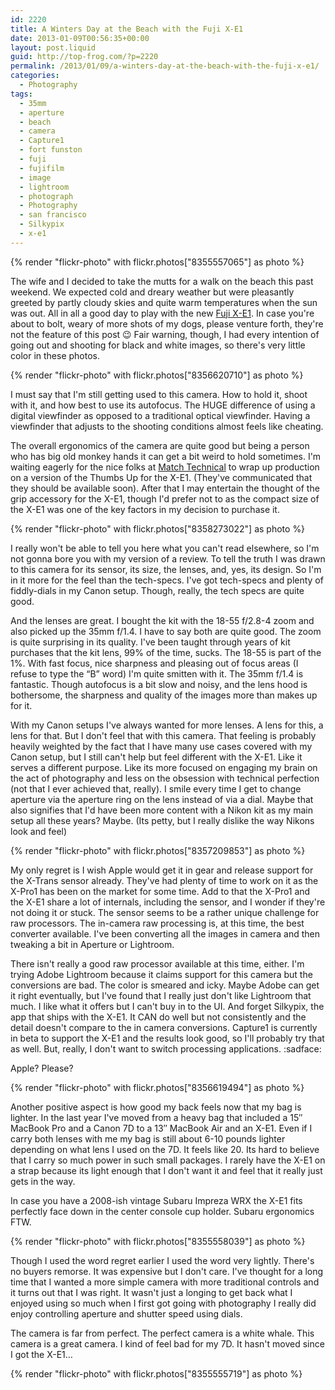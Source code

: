 ```yaml
---
id: 2220
title: A Winters Day at the Beach with the Fuji X-E1
date: 2013-01-09T00:56:35+00:00
layout: post.liquid
guid: http://top-frog.com/?p=2220
permalink: /2013/01/09/a-winters-day-at-the-beach-with-the-fuji-x-e1/
categories:
  - Photography
tags:
  - 35mm
  - aperture
  - beach
  - camera
  - Capture1
  - fort funston
  - fuji
  - fujifilm
  - image
  - lightroom
  - photograph
  - Photography
  - san francisco
  - Silkypix
  - x-e1
---
```

{% render "flickr-photo" with flickr.photos["8355557065"] as photo %}

The wife and I decided to take the mutts for a walk on the beach this past weekend. We expected cold and dreary weather but were pleasantly greeted by partly cloudy skies and quite warm temperatures when the sun was out. All in all a good day to play with the new [Fuji X-E1](http://www.fujifilm.com/support/digital_cameras/specifications/x/fujifilm_x_e1/). In case you're about to bolt, weary of more shots of my dogs, please venture forth, they're not the feature of this post 😉 Fair warning, though, I had every intention of going out and shooting for black and white images, so there's very little color in these photos.

{% render "flickr-photo" with flickr.photos["8356620710"] as photo %}

I must say that I'm still getting used to this camera. How to hold it, shoot with it, and how best to use its autofocus. The HUGE difference of using a digital viewfinder as opposed to a traditional optical viewfinder. Having a viewfinder that adjusts to the shooting conditions almost feels like cheating.

The overall ergonomics of the camera are quite good but being a person who has big old monkey hands it can get a bit weird to hold sometimes. I'm waiting eagerly for the nice folks at [Match Technical](https://www.matchtechnical.com) to wrap up production on a version of the Thumbs Up for the X-E1. (They've communicated that they should be available soon). After that I may entertain the thought of the grip accessory for the X-E1, though I'd prefer not to as the compact size of the X-E1 was one of the key factors in my decision to purchase it.

{% render "flickr-photo" with flickr.photos["8358273022"] as photo %}

I really won't be able to tell you here what you can't read elsewhere, so I'm not gonna bore you with my version of a review. To tell the truth I was drawn to this camera for its sensor, its size, the lenses, and, yes, its design. So I'm in it more for the feel than the tech-specs. I've got tech-specs and plenty of fiddly-dials in my Canon setup. Though, really, the tech specs are quite good.

And the lenses are great. I bought the kit with the 18-55 f/2.8-4 zoom and also picked up the 35mm f/1.4. I have to say both are quite good. The zoom is quite surprising in its quality. I've been taught through years of kit purchases that the kit lens, 99% of the time, sucks. The 18-55 is part of the 1%. With fast focus, nice sharpness and pleasing out of focus areas (I refuse to type the &#8220;B&#8221; word) I'm quite smitten with it. The 35mm f/1.4 is fantastic. Though autofocus is a bit slow and noisy, and the lens hood is bothersome, the sharpness and quality of the images more than makes up for it. 

With my Canon setups I've always wanted for more lenses. A lens for this, a lens for that. But I don't feel that with this camera. That feeling is probably heavily weighted by the fact that I have many use cases covered with my Canon setup, but I still can't help but feel different with the X-E1. Like it serves a different purpose. Like its more focused on engaging my brain on the act of photography and less on the obsession with technical perfection (not that I ever achieved that, really). I smile every time I get to change aperture via the aperture ring on the lens instead of via a dial. Maybe that also signifies that I'd have been more content with a Nikon kit as my main setup all these years? Maybe. (Its petty, but I really dislike the way Nikons look and feel)

{% render "flickr-photo" with flickr.photos["8357209853"] as photo %}

My only regret is I wish Apple would get it in gear and release support for the X-Trans sensor already. They've had plenty of time to work on it as the X-Pro1 has been on the market for some time. Add to that the X-Pro1 and the X-E1 share a lot of internals, including the sensor, and I wonder if they're not doing it or stuck. The sensor seems to be a rather unique challenge for raw processors. The in-camera raw processing is, at this time, the best converter available. I've been converting all the images in camera and then tweaking a bit in Aperture or Lightroom. 

There isn't really a good raw processor available at this time, either. I'm trying Adobe Lightroom because it claims support for this camera but the conversions are bad. The color is smeared and icky. Maybe Adobe can get it right eventually, but I've found that I really just don't like Lightroom that much. I like what it offers but I can't buy in to the UI. And forget Silkypix, the app that ships with the X-E1. It CAN do well but not consistently and the detail doesn't compare to the in camera conversions. Capture1 is currently in beta to support the X-E1 and the results look good, so I'll probably try that as well. But, really, I don't want to switch processing applications. :sadface:

Apple? Please?

{% render "flickr-photo" with flickr.photos["8356619494"] as photo %}

Another positive aspect is how good my back feels now that my bag is lighter. In the last year I've moved from a heavy bag that included a 15&#8243; MacBook Pro and a Canon 7D to a 13&#8243; MacBook Air and an X-E1. Even if I carry both lenses with me my bag is still about 6-10 pounds lighter depending on what lens I used on the 7D. It feels like 20. Its hard to believe that I carry so much power in such small packages. I rarely have the X-E1 on a strap because its light enough that I don't want it and feel that it really just gets in the way.

In case you have a 2008-ish vintage Subaru Impreza WRX the X-E1 fits perfectly face down in the center console cup holder. Subaru ergonomics FTW.

{% render "flickr-photo" with flickr.photos["8355558039"] as photo %}

Though I used the word regret earlier I used the word very lightly. There's no buyers remorse. It was expensive but I don't care. I've thought for a long time that I wanted a more simple camera with more traditional controls and it turns out that I was right. It wasn't just a longing to get back what I enjoyed using so much when I first got going with photography I really did enjoy controlling aperture and shutter speed using dials.

The camera is far from perfect. The perfect camera is a white whale. This camera is a great camera. I kind of feel bad for my 7D. It hasn't moved since I got the X-E1&hellip;

{% render "flickr-photo" with flickr.photos["8355555719"] as photo %}
